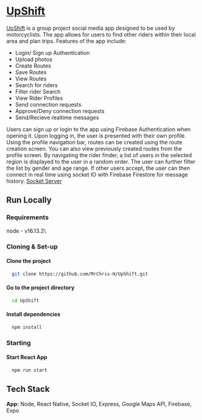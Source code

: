 
# [UpShift](https://expo.dev/@mrchrish/UpShift)

[UpShift](https://expo.dev/@mrchrish/UpShift) is a group project social media app designed to be used by motorcyclists. The app allows for users to find other riders within their local area and plan trips. Features of the app include:
  - Login/ Sign up Authentication
  - Upload photos
  - Create Routes
  - Save Routes
  - View Routes
  - Search for riders
  - Filter rider Search
  - View Rider Profiles
  - Send connection requests
  - Approve/Deny connection requests
  - Send/Recieve realtime messages

Users can sign up or login to the app using Firebase Authentication when opening it. Upon logging in, the user is presented with their own profile. Using the profile navigation bar, routes can be created using the route creation screen. You can also view previously created routes from the profile screen. By navigating the rider finder, a list of users in the selected region is displayed to the user in a random order. The user can further filter the list by gender and age range. If other users accept, the user can then connect in real time using socket IO with Firebase Firestore for message history.      [Socket Server](https://github.com/MrChris-H/upshift-server)
## Run Locally
### Requirements

node - v16.13.2\

### Cloning & Set-up

#### Clone the project

```bash
  git clone https://github.com/MrChris-H/UpShift.git
```

#### Go to the project directory

```bash
  cd UpShift
```

#### Install dependencies

```bash
  npm install
```

### Starting

#### Start React App

```bash
  npm run start
```


## Tech Stack

**App:** Node, React Native, Socket IO, Express, Google Maps API, Firebase, Expo

